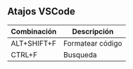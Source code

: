 ## Atajos VSCode

|Combinación|Descripción|
|-----------|-----------|
|ALT+SHIFT+F|Formatear código|
|CTRL+F|Busqueda|
